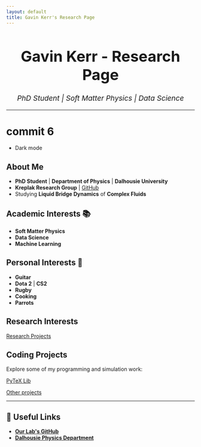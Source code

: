 ```yaml
---
layout: default
title: Gavin Kerr's Research Page
---
```


<h1 style="text-align:center; font-size: 2.5rem;">Gavin Kerr - Research Page</h1>
<p style="text-align:center; font-size: 1.2rem;"><i>PhD Student | Soft Matter Physics | Data Science</i></p>

---

# commit 6
- Dark mode


## About Me
- **PhD Student** | **Department of Physics** | **Dalhousie University**  
- **Kreplak Research Group** | [GitHub](https://github.com/kreplak-research-group)  
- Studying **Liquid Bridge Dynamics** of **Complex Fluids**  

## **Academic Interests** 📚  
- **Soft Matter Physics**  
- **Data Science**  
- **Machine Learning**  

## **Personal Interests** 🎸  
- **Guitar**  
- **Dota 2** | **CS2**  
- **Rugby**  
- **Cooking**  
- **Parrots**  

## Research Interests

[Research Projects](markdown/coding_projects/research.md)

## Coding Projects
Explore some of my programming and simulation work:

[PyTeX Lib](markdown/coding_projects/pytex_lib.md)

[Other projects](markdown/coding_projects/other_projects.md)

---

## 🔗 Useful Links
- **[Our Lab's GitHub](https://github.com/kreplak-research-group)**
- **[Dalhousie Physics Department](https://www.dal.ca/faculty/science/physics.html)**

